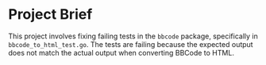 # Project Brief

This project involves fixing failing tests in the `bbcode` package, specifically in `bbcode_to_html_test.go`. The tests are failing because the expected output does not match the actual output when converting BBCode to HTML.

